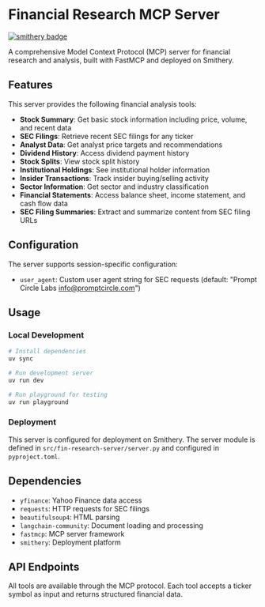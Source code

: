 # Financial Research MCP Server

[![smithery badge](https://smithery.ai/badge/@hollaugo/financial-research-mcp)](https://smithery.ai/server/@hollaugo/financial-research-mcp)

A comprehensive Model Context Protocol (MCP) server for financial research and analysis, built with FastMCP and deployed on Smithery.

## Features

This server provides the following financial analysis tools:

- **Stock Summary**: Get basic stock information including price, volume, and recent data
- **SEC Filings**: Retrieve recent SEC filings for any ticker
- **Analyst Data**: Get analyst price targets and recommendations
- **Dividend History**: Access dividend payment history
- **Stock Splits**: View stock split history
- **Institutional Holdings**: See institutional holder information
- **Insider Transactions**: Track insider buying/selling activity
- **Sector Information**: Get sector and industry classification
- **Financial Statements**: Access balance sheet, income statement, and cash flow data
- **SEC Filing Summaries**: Extract and summarize content from SEC filing URLs

## Configuration

The server supports session-specific configuration:

- `user_agent`: Custom user agent string for SEC requests (default: "Prompt Circle Labs info@promptcircle.com")

## Usage

### Local Development

```bash
# Install dependencies
uv sync

# Run development server
uv run dev

# Run playground for testing
uv run playground
```

### Deployment

This server is configured for deployment on Smithery. The server module is defined in `src/fin-research-server/server.py` and configured in `pyproject.toml`.

## Dependencies

- `yfinance`: Yahoo Finance data access
- `requests`: HTTP requests for SEC filings
- `beautifulsoup4`: HTML parsing
- `langchain-community`: Document loading and processing
- `fastmcp`: MCP server framework
- `smithery`: Deployment platform

## API Endpoints

All tools are available through the MCP protocol. Each tool accepts a ticker symbol as input and returns structured financial data.
